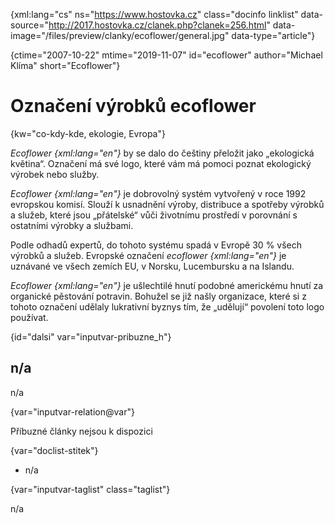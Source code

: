 
{xml:lang="cs" ns="https://www.hostovka.cz" class="docinfo linklist" data-source="http://2017.hostovka.cz/clanek.php?clanek=256.html" data-image="/files/preview/clanky/ecoflower/general.jpg" data-type="article"}

{ctime="2007-10-22" mtime="2019-11-07" id="ecoflower" author="Michael Klíma" short="Ecoflower"}

# Označení výrobků ecoflower 

{kw="co-kdy-kde, ekologie, Evropa"}

_Ecoflower {xml:lang="en"}_ by se dalo do češtiny přeložit jako „ekologická květina“. Označení má své logo, které vám má pomoci poznat ekologický výrobek nebo služby. 

_Ecoflower {xml:lang="en"}_ je dobrovolný systém vytvořený v roce 1992 evropskou komisí. Slouží k usnadnění výroby, distribuce a spotřeby výrobků a služeb, které jsou „přátelské“ vůči životnímu prostředí v porovnání s ostatními výrobky a službami. 

Podle odhadů expertů, do tohoto systému spadá v Evropě 30 % všech výrobků a služeb. Evropské označení _ecoflower {xml:lang="en"}_ je uznávané ve všech zemích EU, v Norsku, Lucembursku a na Islandu. 

_Ecoflower {xml:lang="en"}_ je ušlechtilé hnutí podobné americkému hnutí za organické pěstování potravin. Bohužel se již našly organizace, které si z tohoto označení udělaly lukrativní byznys tím, že „udělují“ povolení toto logo používat. 

{id="dalsi" var="inputvar-pribuzne_h"}

## n/a 

n/a 

{var="inputvar-relation@var"}

Příbuzné články nejsou k dispozici 

{var="doclist-stitek"}

  * n/a 

{var="inputvar-taglist" class="taglist"}

n/a

